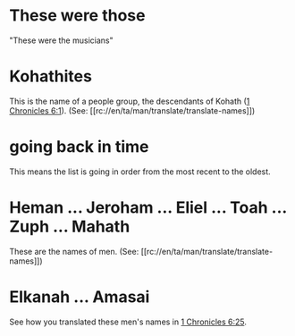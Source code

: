 # These were those

"These were the musicians"

# Kohathites

This is the name of a people group, the descendants of Kohath ([1 Chronicles 6:1](./01.md)). (See: [[rc://en/ta/man/translate/translate-names]])

# going back in time

This means the list is going in order from the most recent to the oldest.

# Heman ... Jeroham ... Eliel ... Toah ... Zuph ... Mahath

These are the names of men. (See: [[rc://en/ta/man/translate/translate-names]])

# Elkanah ... Amasai

See how you translated these men's names in [1 Chronicles 6:25](./25.md).